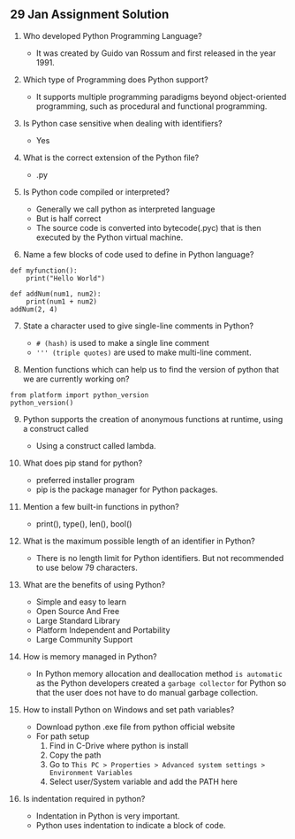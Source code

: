 ## 29 Jan Assignment Solution 
1. Who developed Python Programming Language?
    * It was created by Guido van Rossum and first released in the year 1991.

2. Which type of Programming does Python support?
    * It supports multiple programming paradigms beyond object-oriented programming, such as procedural and functional programming.

3. Is Python case sensitive when dealing with identifiers?
    * Yes

4. What is the correct extension of the Python file?
    * .py

5. Is Python code compiled or interpreted?
    * Generally we call python as interpreted language
    * But is half correct
    * The source code is converted into bytecode(.pyc) that is then executed by the Python virtual machine.

6. Name a few blocks of code used to define in Python language?
```
def myfunction():
    print("Hello World")

def addNum(num1, num2):
    print(num1 + num2)
addNum(2, 4)
```

7. State a character used to give single-line comments in Python?
    * `# (hash)` is used to make a single line comment
    * `''' (triple quotes)` are used to make multi-line comment.

8. Mention functions which can help us to find the version of python that we are currently working on?
```
from platform import python_version
python_version()
```

9. Python supports the creation of anonymous functions at runtime, using a construct called
    * Using a construct called lambda.

10. What does pip stand for python?
    * preferred installer program
    * pip is the package manager for Python packages.

11. Mention a few built-in functions in python?
    * print(), type(), len(), bool()

12. What is the maximum possible length of an identifier in Python?
    * There is no length limit for Python identifiers. But not recommended to use below 79 characters.

13. What are the benefits of using Python?
    * Simple and easy to learn
    * Open Source And Free
    * Large Standard Library
    * Platform Independent and Portability
    * Large Community Support

14. How is memory managed in Python?
    * In Python memory allocation and deallocation method `is automatic` as the Python developers created a `garbage collector` for Python so that the user does not have to do manual garbage collection.

15. How to install Python on Windows and set path variables?
    * Download python .exe file from python official website
    * For path setup
        1. Find in C-Drive where python is install
        2. Copy the path
        3. Go to `This PC > Properties > Advanced system settings > Environment Variables`
        4. Select user/System variable and add the PATH here

16. Is indentation required in python? 
    * Indentation in Python is very important.
    * Python uses indentation to indicate a block of code.